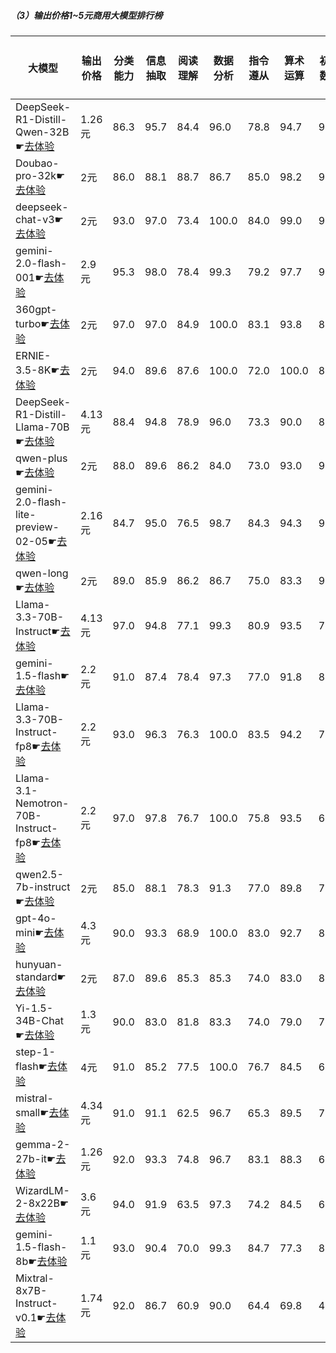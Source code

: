
##### （3）输出价格1~5元商用大模型排行榜

|大模型|输出价格|分类能力|信息抽取|阅读理解|数据分析|指令遵从|算术运算|初中数学|符号推理|代词理解|诗词匹配|公务员考试|律师资格考试|高考|常识推理|文本蕴含|成语理解|情感分析|演绎推理|C3中文阅读理解|总分|排名|
|-----|------|-------|------|-------|-------|------|-------|------|-------|------|-------|--------|----------|---|-------|------|-------|------|-------|------------|---|---|
|DeepSeek-R1-Distill-Qwen-32B☛[去体验](https://easyllm.site/static/modelcompare.html?type=open-source)|1.26元|86.3|95.7|84.4|                    96.0|78.8|94.7|90.2|88.1|                    94.4|88.6|76.2|49.2|                    84.0|75.8|70.2|85.8|97.4|                    95.9|95.8|85.7|1|
|Doubao-pro-32k☛[去体验](https://easyllm.site/static/modelcompare.html?type=proprietary)|2元|86.0|88.1|88.7|                    86.7|85.0|98.2|91.0|84.3|                    92.0|88.1|76.3|56.6|                    89.5|72.7|63.1|91.5|96.9|                    78.9|96.1|84.7|2|
|deepseek-chat-v3☛[去体验](https://easyllm.site/static/modelcompare.html?type=open-source)|2元|93.0|97.0|73.4|                    100.0|84.0|99.0|91.4|90.5|                    94.4|86.8|72.7|39.5|                    75.3|74.7|55.6|89.1|96.7|                    99.2|95.8|84.6|3|
|gemini-2.0-flash-001☛[去体验](https://easyllm.site/static/modelcompare.html?type=proprietary)|2.9元|95.3|98.0|78.4|                    99.3|79.2|97.7|90.7|88.6|                    87.0|82.0|72.5|38.7|                    79.3|71.7|62.3|89.8|95.3|                    100.0|95.9|84.3|4|
|360gpt-turbo☛[去体验](https://easyllm.site/static/modelcompare.html?type=proprietary)|2元|97.0|97.0|84.9|                    100.0|83.1|93.8|88.7|80.9|                    89.8|85.8|68.0|42.2|                    73.7|78.8|66.3|86.3|95.7|                    93.5|95.5|84.3|5|
|ERNIE-3.5-8K☛[去体验](https://easyllm.site/static/modelcompare.html?type=proprietary)|2元|94.0|89.6|87.6|                    100.0|72.0|100.0|81.8|68.8|                    91.3|86.2|71.1|57.1|                    80.9|79.8|63.5|88.8|96.7|                    81.3|95.3|83.5|6|
|DeepSeek-R1-Distill-Llama-70B☛[去体验](https://easyllm.site/static/modelcompare.html?type=open-source)|4.13元|88.4|94.8|78.9|                    96.0|73.3|90.0|87.6|86.4|                    95.1|86.0|77.5|35.2|                    74.1|77.8|67.5|75.6|94.5|                    95.1|96.2|82.6|7|
|qwen-plus☛[去体验](https://easyllm.site/static/modelcompare.html?type=proprietary)|2元|88.0|89.6|86.2|                    84.0|73.0|93.0|91.4|67.7|                    93.0|86.3|72.0|48.6|                    84.5|75.8|62.3|90.8|95.5|                    91.1|95.4|82.5|8|
|gemini-2.0-flash-lite-preview-02-05☛[去体验](https://easyllm.site/static/modelcompare.html?type=proprietary)|2.16元|84.7|95.0|76.5|                    98.7|84.3|94.3|93.6|85.3|                    88.0|82.0|65.1|33.0|                    74.3|75.8|55.6|88.1|96.7|                    96.7|93.1|82.1|9|
|qwen-long☛[去体验](https://easyllm.site/static/modelcompare.html?type=proprietary)|2元|89.0|85.9|86.2|                    86.7|75.0|83.3|91.3|64.6|                    92.3|86.3|72.5|48.2|                    83.7|72.7|60.7|89.6|95.7|                    90.2|95.5|81.5|10|
|Llama-3.3-70B-Instruct☛[去体验](https://easyllm.site/static/modelcompare.html?type=open-source)|4.13元|97.0|94.8|77.1|                    99.3|80.9|93.5|75.8|90.1|                    87.5|79.4|66.4|29.4|                    61.3|70.7|60.3|83.1|96.7|                    95.1|96.9|80.8|11|
|gemini-1.5-flash☛[去体验](https://easyllm.site/static/modelcompare.html?type=proprietary)|2.2元|91.0|87.4|78.4|                    97.3|77.0|91.8|88.7|83.3|                    88.5|83.9|61.4|24.1|                    69.9|76.8|59.9|89.8|92.7|                    97.6|94.9|80.8|12|
|Llama-3.3-70B-Instruct-fp8☛[去体验](https://easyllm.site/static/modelcompare.html?type=open-source)|2.2元|93.0|96.3|76.3|                    100.0|83.5|94.2|70.5|89.9|                    87.1|77.2|64.8|28.5|                    60.3|69.7|62.3|82.1|96.9|                    95.1|96.7|80.2|13|
|Llama-3.1-Nemotron-70B-Instruct-fp8☛[去体验](https://easyllm.site/static/modelcompare.html?type=open-source)|2.2元|97.0|97.8|76.7|                    100.0|75.8|93.5|64.1|84.6|                    89.2|81.6|63.7|33.1|                    55.8|75.8|62.3|82.3|96.0|                    69.9|96.3|78.7|14|
|qwen2.5-7b-instruct☛[去体验](https://easyllm.site/static/modelcompare.html?type=open-source)|2元|85.0|88.1|78.3|                    91.3|77.0|89.8|79.9|61.7|                    90.6|83.4|59.6|42.5|                    73.1|66.7|64.3|79.4|96.0|                    91.9|91.6|78.4|15|
|gpt-4o-mini☛[去体验](https://easyllm.site/static/modelcompare.html?type=proprietary)|4.3元|90.0|93.3|68.9|                    100.0|83.0|92.7|80.7|65.6|                    84.7|77.7|54.7|23.2|                    60.6|70.7|56.0|83.6|95.5|                    96.7|93.7|77.4|16|
|hunyuan-standard☛[去体验](https://easyllm.site/static/modelcompare.html?type=proprietary)|2元|87.0|89.6|85.3|                    85.3|74.0|83.0|80.0|72.3|                    86.8|75.4|68.8|33.1|                    64.7|68.7|70.2|77.9|95.0|                    79.7|90.4|77.2|17|
|Yi-1.5-34B-Chat☛[去体验](https://easyllm.site/static/modelcompare.html?type=open-source)|1.3元|90.0|83.0|81.8|                    83.3|74.0|79.0|75.6|77.2|                    84.0|81.3|59.0|38.9|                    67.8|74.7|59.5|86.6|96.7|                    61.8|94.0|76.2|18|
|step-1-flash☛[去体验](https://easyllm.site/static/modelcompare.html?type=proprietary)|4元|91.0|85.2|77.5|                    100.0|76.7|84.5|69.2|75.3|                    84.7|80.2|58.5|37.7|                    61.9|67.7|62.3|76.4|96.0|                    69.1|92.4|76.1|19|
|mistral-small☛[去体验](https://easyllm.site/static/modelcompare.html?type=proprietary)|4.34元|91.0|91.1|62.5|                    96.7|65.3|89.5|76.3|76.9|                    90.6|79.7|51.0|21.4|                    48.6|71.0|54.8|82.3|97.6|                    96.7|95.0|75.7|20|
|gemma-2-27b-it☛[去体验](https://easyllm.site/static/modelcompare.html?type=open-source)|1.26元|92.0|93.3|74.8|                    96.7|83.1|88.3|66.4|74.8|                    80.5|80.0|57.1|22.9|                    53.2|71.7|61.9|82.3|96.4|                    42.3|94.1|74.3|21|
|WizardLM-2-8x22B☛[去体验](https://easyllm.site/static/modelcompare.html?type=open-source)|3.6元|94.0|91.9|63.5|                    97.3|74.2|84.5|64.9|80.3|                    92.7|73.2|53.5|23.5|                    48.3|68.7|57.9|65.7|95.7|                    78.0|91.2|73.6|22|
|gemini-1.5-flash-8b☛[去体验](https://easyllm.site/static/modelcompare.html?type=proprietary)|1.1元|93.0|90.4|70.0|                    99.3|84.7|77.3|81.3|71.7|                    79.1|79.6|51.6|19.6|                    57.8|75.8|55.6|81.6|93.4|                    31.7|92.8|73.0|23|
|Mixtral-8x7B-Instruct-v0.1☛[去体验](https://easyllm.site/static/modelcompare.html?type=open-source)|1.74元|92.0|86.7|60.9|                    90.0|64.4|69.8|46.8|63.0|                    81.2|73.0|47.8|18.1|                    42.6|62.6|46.8|56.5|87.4|                    0.0|84.9|61.8|24|

